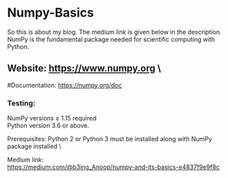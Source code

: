 # Numpy-Basics
So this is about my blog. The medium link is given below in the description. \
NumPy is the fundamental package needed for scientific computing with Python.

## Website: https://www.numpy.org \
#Documentation: https://numpy.org/doc

### Testing:

NumPy versions ≥ 1.15 required \
Python version 3.6 or above.

Prerequisites: 
Python 2 or Python 3 must be installed  along with NumPy package installed \

Medium link: \
https://medium.com/@b3ing_Anoop/numpy-and-its-basics-e4837f9e9f8c

